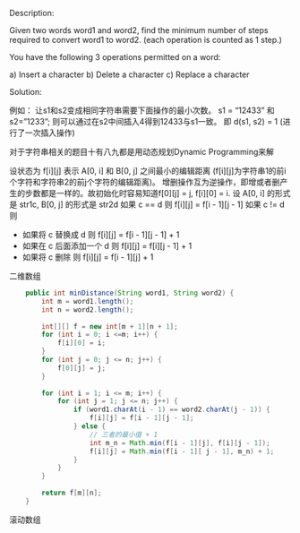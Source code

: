 Description:

Given two words word1 and word2, find the minimum number of steps required to convert word1 to word2. (each operation is counted as 1 step.)

You have the following 3 operations permitted on a word:

a) Insert a character
b) Delete a character
c) Replace a character

Solution:

例如：  让s1和s2变成相同字符串需要下面操作的最小次数。
s1 = “12433” 和s2=”1233”;
则可以通过在s2中间插入4得到12433与s1一致。
即 d(s1, s2) = 1 (进行了一次插入操作)

对于字符串相关的题目十有八九都是用动态规划Dynamic Programming来解

设状态为 f[i][j] 表示 A[0, i] 和 B[0, j] 之间最小的编辑距离 (f[i][j]为字符串1的前i个字符和字符串2的前j个字符的编辑距离)。 
增删操作互为逆操作，即增或者删产生的步数都是一样的。故初始化时容易知道f[0][j] = j, f[i][0] = i.
设 A[0, i] 的形式是 str1c, B[0, j] 的形式是 str2d
如果 c == d 则 f[i][j] = f[i - 1][j - 1]
如果 c != d 则 
 - 如果将 c 替换成 d 则 f[i][j] = f[i - 1][j - 1] + 1
 - 如果在 c 后面添加一个 d 则 f[i][j] = f[i][j - 1] + 1
 - 如果将 c 删除 则 f[i][j] = f[i - 1][j] + 1

二维数组

```java
    public int minDistance(String word1, String word2) {
        int m = word1.length();
        int n = word2.length();
        
        int[][] f = new int[m + 1][n + 1];
        for (int i = 0; i <=m; i++) {
            f[i][0] = i;
        }
        for (int j = 0; j <= n; j++) {
            f[0][j] = j;
        }
        
        for (int i = 1; i <= m; i++) {
            for (int j = 1; j <= n; j++) {
                if (word1.charAt(i - 1) == word2.charAt(j - 1)) {
                    f[i][j] = f[i - 1][j - 1];
                } else {
                    // 三者的最小值 + 1
                    int m_n = Math.min(f[i - 1][j], f[i][j - 1]);
                    f[i][j] = Math.min(f[i - 1][ j - 1], m_n) + 1;
                }
            }
        }
        
        return f[m][n];
    }
```

滚动数组
```java
```

